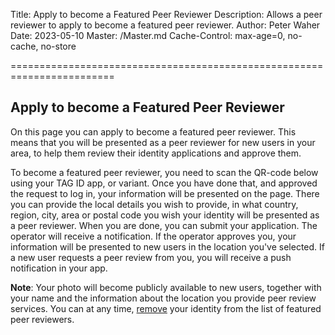 ﻿Title: Apply to become a Featured Peer Reviewer
Description: Allows a peer reviewer to apply to become a featured peer reviewer.
Author: Peter Waher
Date: 2023-05-10
Master: /Master.md
Cache-Control: max-age=0, no-cache, no-store

========================================================================

Apply to become a Featured Peer Reviewer
--------------------------------------------

On this page you can apply to become a featured peer reviewer. This means that you will be presented as a peer reviewer for new
users in your area, to help them review their identity applications and approve them.

To become a featured peer reviewer, you need to scan the QR-code below using your TAG ID app, or variant. Once
you have done that, and approved the request to log in, your information will be presented on the page. There you can provide the
local details you wish to provide, in what country, region, city, area or postal code you wish your identity will be presented
as a peer reviewer. When you are done, you can submit your application. The operator will receive a notification. If the operator
approves you, your information will be presented to new users in the location you've selected. If a new user requests a peer
review from you, you will receive a push notification in your app.

**Note**: Your photo will become publicly available to new users, together with your name and the information about the location
you provide peer review services. You can at any time, [remove](Remove.md) your identity from the list of featured peer reviewers.

